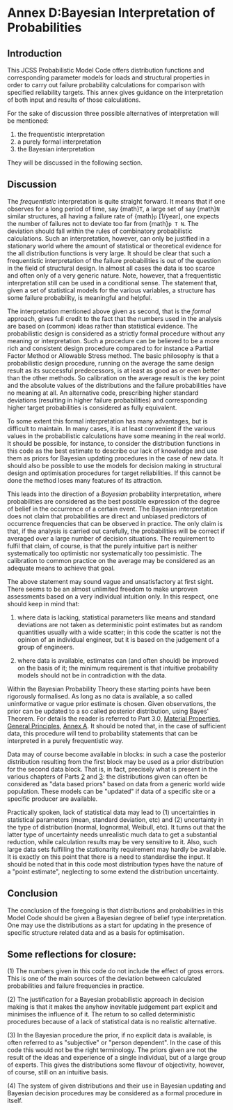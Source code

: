# Annex D:Bayesian Interpretation of Probabilities

## Introduction

This JCSS Probabilistic Model Code offers distribution functions and corresponding parameter models for loads and structural properties in order to carry out failure probability calculations for comparison with specified reliability targets. This annex gives guidance on the interpretation of both input and results of those calculations.

For the sake of discussion three possible alternatives of interpretation will be mentioned:

1. the frequentistic interpretation
2. a purely formal interpretation
3. the Bayesian interpretation

They will be discussed in the following section.

## Discussion

The *frequentistic* interpretation is quite straight forward. It means that if one observes for a long period of time, say {math}`T`, a large set of say {math}`N` similar structures, all having a failure rate of {math}`p` [1/year], one expects the number of failures not to deviate too far from {math}`p T N`. The deviation should fall within the rules of combinatory probabilistic calculations. Such an interpretation, however, can only be justified in a stationary world where the amount of statistical or theoretical evidence for the all distribution functions is very large. It should be clear that such a frequentistic interpretation of the failure probabilities is out of the question in the field of structural design. In almost all cases the data is too scarce and often only of a very generic nature. Note, however, that a frequentistic interpretation still can be used in a conditional sense. The statement that, given a set of statistical models for the various variables, a structure has some failure probability, is meaningful and helpful.

The interpretation mentioned above given as second, that is the *formal* approach, gives full credit to the fact that the numbers used in the analysis are based on (common) ideas rather than statistical evidence. The probabilistic design is considered as a strictly formal procedure without any meaning or interpretation. Such a procedure can be believed to be a more rich and consistent design procedure compared to for instance a Partial Factor Method or Allowable Stress method. The basic philosophy is that a probabilistic design procedure, running on the average the same design result as its successful predecessors, is at least as good as or even better than the other methods. So calibration on the average result is the key point and the absolute values of the distributions and the failure probabilities have no meaning at all. An alternative code, prescribing higher standard deviations (resulting in higher failure probabilities) and corresponding higher target probabilities is considered as fully equivalent.

To some extent this formal interpretation has many advantages, but is difficult to maintain. In many cases, it is at least convenient if the various values in the probabilistic calculations have some meaning in the real world. It should be possible, for instance, to consider the distribution functions in this code as the best estimate to describe our lack of knowledge and use them as priors for Bayesian updating procedures in the case of new data. It should also be possible to use the models for decision making in structural design and optimisation procedures for target reliabilities. If this cannot be done the method loses many features of its attraction.

This leads into the direction of a *Bayesian* probability interpretation, where probabilities are considered as the best possible expression of the degree of belief in the occurrence of a certain event. The Bayesian interpretation does not claim that probabilities are direct and unbiased predictors of occurrence frequencies that can be observed in practice. The only claim is that, if the analysis is carried out carefully, the probabilities will be correct if averaged over a large number of decision situations. The requirement to fulfil that claim, of course, is that the purely intuitive part is neither systematically too optimistic nor systematically too pessimistic. The calibration to common practice on the average may be considered as an adequate means to achieve that goal.

The above statement may sound vague and unsatisfactory at first sight. There seems to be an almost unlimited freedom to make unproven assessments based on a very individual intuition only. In this respect, one should keep in mind that:

1) where data is lacking, statistical parameters like means and standard deviations are not taken as deterministic point estimates but as random quantities usually with a wide scatter; in this code the scatter is not the opinion of an individual engineer, but it is based on the judgement of a group of engineers. 

2) where data is available, estimates can (and often should) be improved on the basis of it; the minimum requirement is that intuitive probability models should not be in contradiction with the data.

Within the Bayesian Probability Theory these starting points have been rigorously formalised. As long as no data is available, a so called uninformative or vague prior estimate is chosen. Given observations, the prior can be updated to a so called posterior distribution, using Bayes' Theorem. For details the reader is referred to Part 3.0, [Material Properties](../part-03/material-properties.md), [General Principles](../part-03/general-principles.md), [Annex A](../part-03/annex-A-bayesian-evaluation-procedure-for-the-normal-and-lognormal-distribution–characteristic-values.md). It should be noted that, in the case of sufficient data, this procedure will tend to probability statements that can be interpreted in a purely frequentistic way.

Data may of course become available in blocks: in such a case the posterior distribution resulting from the first block may be used as a prior distribution for the second data block. That is, in fact, precisely what is present in the various chapters of Parts [2](../part-02/general-principles.md) and [3](../part-03/general-principles.md): the distributions given can often be considered as "data based priors" based on data from a generic world wide population. These models can be "updated" if data of a specific site or a specific producer are available.

Practically spoken, lack of statistical data may lead to (1) uncertainties in statistical parameters (mean, standard deviation, etc) and (2) uncertainty in the type of distribution (normal, lognormal, Weibull, etc). It turns out that the latter type of uncertainty needs unrealistic much data to get a substantial reduction, while calculation results may be very sensitive to it. Also, such large data sets fulfilling the stationarity requirement may hardly be available. It is exactly on this point that there is a need to standardise the input. It should be noted that in this code most distribution types have the nature of a "point estimate", neglecting to some extend the distribution uncertainty.

## Conclusion

The conclusion of the foregoing is that distributions and probabilities in this Model Code should be given a Bayesian degree of belief type interpretation. One may use the distributions as a start for updating in the presence of specific structure related data and as a basis for optimisation.

## Some reflections for closure:

(1) The numbers given in this code do not include the effect of gross errors. This is one of the main sources of the deviation between calculated probabilities and failure frequencies in practice.

(2) The justification for a Bayesian probabilistic approach in decision making is that it makes the anyhow inevitable judgement part explicit and minimises the influence of it. The return to so called deterministic procedures because of a lack of statistical data is no realistic alternative.

(3) In the Bayesian procedure the prior, if no explicit data is available, is often referred to as "subjective" or "person dependent". In the case of this code this would not be the right terminology. The priors given are not the result of the ideas and experience of a single individual, but of a large group of experts. This gives the distributions some flavour of objectivity, however, of course, still on an intuitive basis.

(4) The system of given distributions and their use in Bayesian updating and Bayesian decision procedures may be considered as a formal procedure in itself.